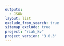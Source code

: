 ```yaml
---
outputs:
  - JSON
layout: list
exclude_from_search: true
sitemap_exclude: true
project: "riak_kv"
project_version: "3.0.3"
---
```



